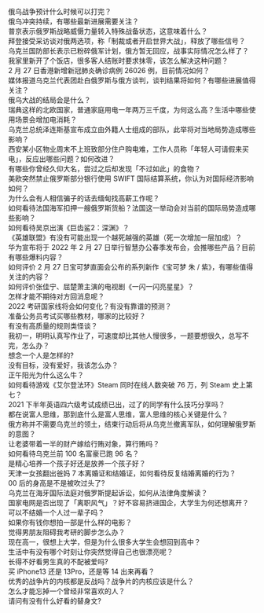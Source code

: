 俄乌战争预计什么时候可以打完？  
俄乌冲突持续，有哪些最新进展需要关注？  
普京表示俄罗斯战略威慑力量转入特殊战备状态，这意味着什么？  
拜登接受采访谈对俄两选项，称「制裁或者开启世界大战」，释放了哪些信号？  
乌克兰国防部长表示已粉碎俄军计划，俄方暂无回应，战事实际情况怎么样了？  
我家里新开了个饭店，很多客人结账时要求抹零，该怎么解决这种问题？  
2 月 27 日香港新增新冠肺炎确诊病例 26026 例，目前情况如何？  
媒体报道乌克兰代表团赴白俄罗斯与俄方谈判，谈判结果将如何？有哪些进展值得关注？  
俄乌大战的结局会是什么？  
瑞典这样的北欧国家，普通家庭用电一年两万三千度，为何这么高？生活中哪些使用场景会增加电消耗？  
乌克兰总统泽连斯基宣布成立由外籍人士组成的部队，此举将对当地局势造成哪些影响？  
西安某小区物业周末不上班致部分住户购电难，工作人员称「年轻人可请假来买电」，反应出哪些问题？如何改进？  
有哪些你曾经久仰大名，尝过之后却发现「不过如此」的食物？  
美欧突然禁止俄罗斯部分银行使用 SWIFT 国际结算系统，你认为对国际经济影响如何？  
为什么会有人相信骗子的话去缅甸找高薪工作呢？  
如何看待法国海军扣押一艘俄罗斯货船？法国这一举动会对当前的国际局势造成哪些影响？  
如何看待吴京出演《巨齿鲨2：深渊》？  
《英雄联盟》有没有可能出现一个越死越强的英雄（死一次增加一层加成）？  
华为宣布将于 2022 年 2 月 27 日举行智慧办公春季发布会，会推哪些产品？目前有哪些爆料内容？  
如何评价 2 月 27 日宝可梦直面会公布的系列新作《宝可梦 朱 / 紫》，有哪些值得关注的内容？  
如何评价张佳宁、屈楚萧主演的电视剧《一闪一闪亮星星》？  
怎样才能不期待对方回消息呢？  
2022 考研国家线将会如何变化？有没有靠谱的预测？  
准备公务员考试买哪些教材，哪家的比较好？  
有没有高质量的规则类怪谈？  
我初一，明明认真写作业了，可速度却比其他人慢很多，一题要想很久，总写不完，怎么办？  
想念一个人是怎样的?  
没有目标，没有爱好，我该怎么办？  
正午阳光为什么这么牛？  
如何看待游戏《艾尔登法环》Steam 同时在线人数突破 76 万，列 Steam 史上第七？  
2021 下半年英语四六级考试成绩已出，过了的同学有什么技巧分享吗？  
都在说富人思维，那到底什么是富人思维，富人思维的核心关键是什么？  
俄方称并不需要乌克兰的领土，结束行动后将从乌克兰撤离军队，如何理解俄罗斯的意图？  
让老婆带着一半的财产嫁给行贿对象，算行贿吗？  
如何看待乌克兰前 100 名富豪已跑 96 名？  
是精心培养一个孩子好还是放养一个孩子好？  
天津一女孩翻出爸妈 7 本离婚证和结婚证，如何看待反复结婚离婚的行为？  
00 后的身高是不是被吹过头了?  
乌克兰在海牙国际法庭对俄罗斯提起诉讼，如何从法律角度解读？  
国家电网是否出现了「离职风气」？好不容易挤进国企，大学生为何还想离开？  
可以不结婚一个人过一辈子吗？  
如果你有钱你想拍一部是什么样的电影？  
觉得男朋友阻碍我考研的脚步怎么办？  
现在高一，很想上大学，但是为什么很多大学生会想回到高中？  
生活中有没有哪个时刻让你突然觉得自己也很漂亮呢？  
长得不好看男生真的不配被爱吗?  
买 iPhone13 还是 13Pro，还是等 14 出来再看？  
优秀的战争片的内核都是反战吗？战争片的内核应该是什么？  
怎么才能忘掉一个曾经非常喜欢的人？  
请问有没有什么好看的替身文?  
